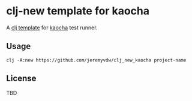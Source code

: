 # clj-new template for kaocha

A [clj template](https://github.com/seancorfield/clj-new) for [kaocha](https://github.com/lambdaisland/kaocha) test runner.

## Usage

`clj -A:new https://github.com/jeremyvdw/clj_new_kaocha project-name`

## License

TBD
